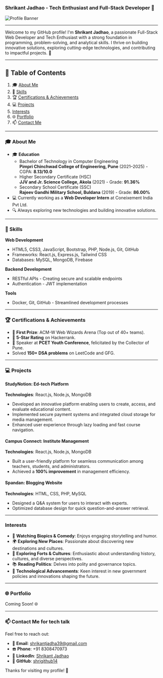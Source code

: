 ### Shrikant Jadhao - Tech Enthusiast and Full-Stack Developer 👋  

![Profile Banner](https://via.placeholder.com/1000x200.png?text=Welcome+to+Shrikant's+GitHub)  

---

Welcome to my GitHub profile!
I'm **Shrikant Jadhao**, a passionate Full-Stack Web Developer and Tech Enthusiast with a strong foundation in programming, problem-solving, and analytical skills. I thrive on building innovative solutions, exploring cutting-edge technologies, and contributing to impactful projects. 🚀

---

## 📑 Table of Contents  
1. 🎓 [About Me](#about-me)  
2. 🚀 [Skills](#skills)  
3. 🏆 [Certifications & Achievements](#certifications--achievements)  
4. 💻 [Projects](#projects)  
5.  [Interests](#interests)  
6. 🌐 [Portfolio](#portfolio)  
7. 📫 [Contact Me](#contact-me)  

---

### 🎓 About Me  
- 🎓 **Education**  
  - Bachelor of Technology in Computer Engineering  
    **Pimpri Chinchwad College of Engineering, Pune** (2021–2025) - CGPA: **8.13/10.0**  
  - Higher Secondary Certificate (HSC)  
    **JJV and Jr. Science College, Akola** (2021) - Grade: **91.36%**  
  - Secondary School Certificate (SSC)  
    **Rajeev Gandhi Military School, Buldana** (2019) - Grade: **86.00%**  
- 💻 Currently working as a **Web Developer Intern** at Coneixement India Pvt Ltd.  
- 🔍 Always exploring new technologies and building innovative solutions.  

---

### 🚀 Skills  

**Web Development**  
- HTML5, CSS3, JavaScript, Bootstrap, PHP, Node.js, Git, GitHub  
- Frameworks: React.js, Express.js, Tailwind CSS  
- Databases: MySQL, MongoDB, Firebase  

**Backend Development**  
- RESTful APIs - Creating secure and scalable endpoints  
- Authentication - JWT implementation  


**Tools**  
- Docker, Git, GitHub - Streamlined development processes  

---

### 🏆 Certifications & Achievements  
- 🥇 **First Prize**: ACM-W Web Wizards Arena (Top out of 40+ teams).  
- 🥈 **5-Star Rating** on Hackerrank.  
- 🥉 Speaker at **PCET Youth Conference**, felicitated by the Collector of Pune.  
- Solved **150+ DSA problems** on LeetCode and GFG.  

---

### 💻 Projects  

#### **StudyNotion: Ed-tech Platform**  
**Technologies**: React.js, Node.js, MongoDB  
- Developed an innovative platform enabling users to create, access, and evaluate educational content.  
- Implemented secure payment systems and integrated cloud storage for media management.  
- Enhanced user experience through lazy loading and fast course navigation.  

#### **Campus Connect: Institute Management**  
**Technologies**: React.js, Node.js, MongoDB  
- Built a user-friendly platform for seamless communication among teachers, students, and administrators.  
- Achieved a **100% improvement** in management efficiency.  

#### **Spandan: Blogging Website**  
**Technologies**: HTML, CSS, PHP, MySQL  
- Designed a Q&A system for users to interact with experts.  
- Optimized database design for quick question-and-answer retrieval.  

---

###  Interests  
- 🎥 **Watching Biopics & Comedy**: Enjoys engaging storytelling and humor.  
- 🌍 **Exploring New Places**: Passionate about discovering new destinations and cultures.
- 🏰 **Exploring Forts & Cultures**: Enthusiastic about understanding history, cultures, and diverse perspectives.
- 📚 **Reading Politics**: Delves into polity and governance topics.  
- 🚀 **Technological Advancements**: Keen interest in new government policies and innovations shaping the future.  

---

### 🌐 Portfolio  
Coming Soon! 🌐  

---

### 📫 Contact Me for tech talk 

Feel free to reach out:  
- 📧 **Email**: shrikantjadha39@gmail.com  
- ☎️ **Phone**: +91 8308470973  
- 💼 **LinkedIn**: [Shrikant Jadhao](https://linkedin.com/in/shrikant-jadhao-akl1553)  
- 🐙 **GitHub**: [shrigithub14](https://github.com/shrigithub14)  

Thanks for visiting my profile! 🚀  
